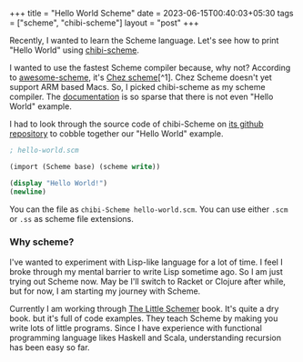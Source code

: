 +++
title = "Hello World Scheme"
date = 2023-06-15T00:40:03+05:30
tags = ["scheme", "chibi-scheme"]
layout = "post"
+++

Recently, I wanted to learn the Scheme language. Let's see how to print "Hello World" using [chibi-scheme](http://synthcode.com/wiki/chibi-scheme).

<!--more-->

I wanted to use the fastest Scheme compiler because, why not?  According to [awesome-scheme](https://github.com/schemedoc/awesome-scheme), it's [Chez scheme](https://cisco.github.io/ChezScheme/)[^1].
Chez Scheme doesn't yet support ARM based Macs. So, I picked chibi-scheme as my scheme compiler.
The [documentation](http://synthcode.com/scheme/chibi/) is so sparse that there is not even "Hello World" example.

I had to look through the source code of chibi-Scheme on [its github repository](https://github.com/ashinn/chibi-scheme/) to
cobble together our "Hello World" example.


```scheme
; hello-world.scm

(import (Scheme base) (scheme write))

(display "Hello World!")
(newline)
```

You can the file as `chibi-Scheme hello-world.scm`. You can use either `.scm` or `.ss` as scheme file extensions.


### Why scheme?

I've wanted to experiment with Lisp-like language for a lot of time. I feel I broke through my mental
barrier to write Lisp sometime ago. So I am just trying out Scheme now. May be I'll switch to Racket
or Clojure after while, but for now, I am starting my journey with Scheme.

Currently I am working through [The Little Schemer](https://mitpress.mit.edu/9780262560993/the-little-schemer/) book.
It's quite a dry book. but it's full of code examples. They teach Scheme by making you write lots of little programs.
Since I have experience with functional programming language likes Haskell and Scala, understanding recursion
has been easy so far.


